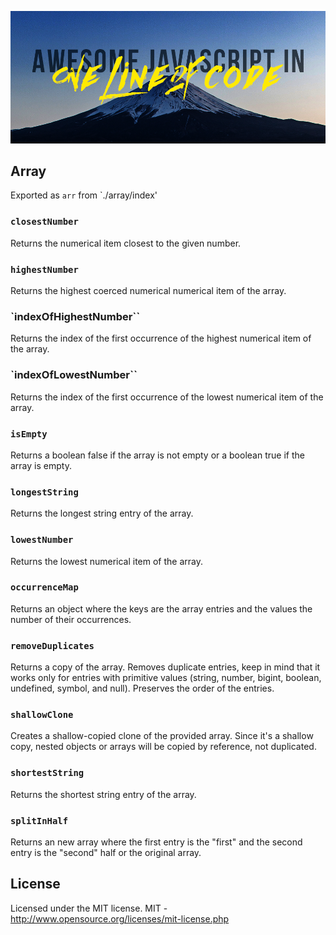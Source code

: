 ![Awesome JavaScript in one line of code written above a picture of Mt. Fuji's peak](ajsioloc.png)
  
## Array
Exported as `arr` from `./array/index'
### `closestNumber`
Returns the numerical item closest to the given number.

### `highestNumber`
Returns the highest coerced numerical numerical item of the array.
### `indexOfHighestNumber``
Returns the index of the first occurrence of the highest numerical item of the array.
### `indexOfLowestNumber``
Returns the index of the first occurrence of the lowest numerical item of the array.

### `isEmpty`
Returns a boolean false if the array is not empty or a boolean true if the array is empty.
### `longestString`
Returns the longest string entry of the array.
### `lowestNumber`
Returns the lowest numerical item of the array.

### `occurrenceMap`
Returns an object where the keys are the array entries and the values the number of their occurrences.
### `removeDuplicates`
Returns a copy of the array.
Removes duplicate entries, keep in mind that it works only for entries with primitive values (string, number, bigint, boolean, undefined, symbol, and null). Preserves the order of the entries.
### `shallowClone`
Creates a shallow-copied clone of the provided array. Since it's a shallow copy, nested objects or arrays will be copied by reference, not duplicated.
 
### `shortestString`
Returns the shortest string entry of the array.

### `splitInHalf`
Returns an new array where the first entry is the "first" and the second entry is the "second" half or the original array.

 

## License

Licensed under the MIT license.
MIT - http://www.opensource.org/licenses/mit-license.php
